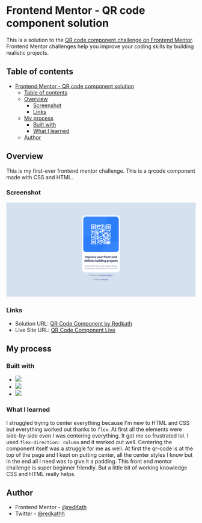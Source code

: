 # Frontend Mentor - QR code component solution

This is a solution to the [QR code component challenge on Frontend Mentor](https://www.frontendmentor.io/challenges/qr-code-component-iux_sIO_H). Frontend Mentor challenges help you improve your coding skills by building realistic projects. 

## Table of contents

- [Frontend Mentor - QR code component solution](#frontend-mentor---qr-code-component-solution)
  - [Table of contents](#table-of-contents)
  - [Overview](#overview)
    - [Screenshot](#screenshot)
    - [Links](#links)
  - [My process](#my-process)
    - [Built with](#built-with)
    - [What I learned](#what-i-learned)
  - [Author](#author)


## Overview
This is my first-ever frontend mentor challenge. This is a qrcode component made with CSS and HTML.
### Screenshot

![](./images/Screenshot.png)

### Links

- Solution URL: [QR Code Component by Redkath](https://www.frontendmentor.io/solutions/qr-code-component-Qp3pss-PYb)
- Live Site URL: [QR Code Component Live](https://symphonious-torte-921042.netlify.app/)

## My process

### Built with

- ![](https://img.shields.io/badge/Code-HTML5-informational?style=flat&logo=HTML5&logoColor=white&color=orange)
- ![](https://img.shields.io/badge/Code-CSS-informational?style=flat&logo=CSS3&logoColor=white&color=blue)
- ![](https://img.shields.io/badge/CSS-Flexbox-informational?style=flat&logo=css3&logoColor=white&color=blue)

### What I learned

I struggled trying to center everything because I'm new to HTML and CSS but everything worked out thanks to ```flex```. At first all the elements were side-by-side even I was centering everything. It got me so frustrated lol. I used ```flex-direction: column``` and it worked out well. Centering the component itself was a struggle for me as well. At first the qr-code is at the top of the page and I kept on putting center, all the center styles I know but in the end all I need was to give it a padding. This front end mentor challenge is super beginner friendly. But a little bit of working knowledge CSS and HTML really helps.

## Author

- Frontend Mentor - [@redKath](https://www.frontendmentor.io/profile/redKath)
- Twitter - [@redkathh](https://www.twitter.com/redkathh)
